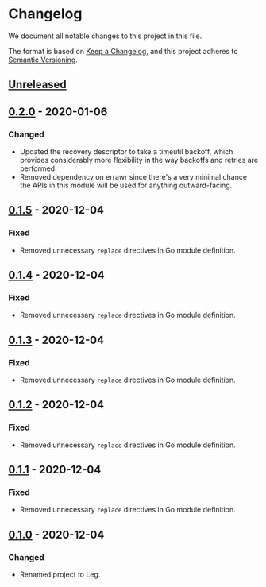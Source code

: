 # Changelog

We document all notable changes to this project in this file.

The format is based on [Keep a Changelog](https://keepachangelog.com/en/1.0.0/), and this project adheres to [Semantic Versioning](https://semver.org/spec/v2.0.0.html).

## [Unreleased]

## [0.2.0] - 2020-01-06

### Changed

* Updated the recovery descriptor to take a timeutil backoff, which provides considerably more flexibility in the way backoffs and retries are performed.
* Removed dependency on errawr since there's a very minimal chance the APIs in this module will be used for anything outward-facing.

## [0.1.5] - 2020-12-04

### Fixed

* Removed unnecessary `replace` directives in Go module definition.

## [0.1.4] - 2020-12-04

### Fixed

* Removed unnecessary `replace` directives in Go module definition.

## [0.1.3] - 2020-12-04

### Fixed

* Removed unnecessary `replace` directives in Go module definition.

## [0.1.2] - 2020-12-04

### Fixed

* Removed unnecessary `replace` directives in Go module definition.

## [0.1.1] - 2020-12-04

### Fixed

* Removed unnecessary `replace` directives in Go module definition.

## [0.1.0] - 2020-12-04

### Changed

* Renamed project to Leg.

[Unreleased]: https://github.com/puppetlabs/leg/compare/scheduler/v0.2.0...HEAD
[0.2.0]: https://github.com/puppetlabs/leg/compare/scheduler/v0.1.5...scheduler/v0.2.0
[0.1.5]: https://github.com/puppetlabs/leg/compare/scheduler/v0.1.4...scheduler/v0.1.5
[0.1.4]: https://github.com/puppetlabs/leg/compare/scheduler/v0.1.3...scheduler/v0.1.4
[0.1.3]: https://github.com/puppetlabs/leg/compare/scheduler/v0.1.2...scheduler/v0.1.3
[0.1.2]: https://github.com/puppetlabs/leg/compare/scheduler/v0.1.1...scheduler/v0.1.2
[0.1.1]: https://github.com/puppetlabs/leg/compare/scheduler/v0.1.0...scheduler/v0.1.1
[0.1.0]: https://github.com/puppetlabs/leg/compare/d290e8e835c3fa3ea4e93073bfe19e1958493d47...scheduler/v0.1.0
